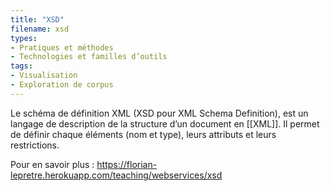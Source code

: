 ```yaml
---
title: "XSD"
filename: xsd
types:
- Pratiques et méthodes
- Technologies et familles d’outils
tags:
- Visualisation
- Exploration de corpus
---
```


Le schéma de définition XML (XSD pour XML Schema Definition), est un langage de description de la structure d’un document en [[XML]]. Il permet de définir chaque éléments (nom et type), leurs attributs et leurs restrictions.

Pour en savoir plus : <https://florian-lepretre.herokuapp.com/teaching/webservices/xsd> 

